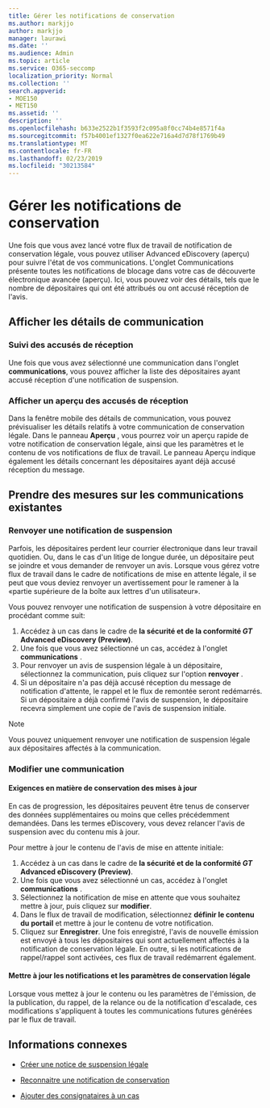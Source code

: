 ```yaml
---
title: Gérer les notifications de conservation
ms.author: markjjo
author: markjjo
manager: laurawi
ms.date: ''
ms.audience: Admin
ms.topic: article
ms.service: O365-seccomp
localization_priority: Normal
ms.collection: ''
search.appverid:
- MOE150
- MET150
ms.assetid: ''
description: ''
ms.openlocfilehash: b633e2522b1f3593f2c095a8f0cc74b4e8571f4a
ms.sourcegitcommit: f57b4001ef1327f0ea622e716a4d7d78f1769b49
ms.translationtype: MT
ms.contentlocale: fr-FR
ms.lasthandoff: 02/23/2019
ms.locfileid: "30213584"
---
```

# <a name="manage-hold-notifications"></a>Gérer les notifications de conservation

Une fois que vous avez lancé votre flux de travail de notification de conservation légale, vous pouvez utiliser Advanced eDiscovery (aperçu) pour suivre l'état de vos communications. L'onglet Communications présente toutes les notifications de blocage dans votre cas de découverte électronique avancée (aperçu). Ici, vous pouvez voir des détails, tels que le nombre de dépositaires qui ont été attribués ou ont accusé réception de l'avis.

## <a name="view-communication-details"></a>Afficher les détails de communication

### <a name="track-acknowledgements"></a>Suivi des accusés de réception

Une fois que vous avez sélectionné une communication dans l'onglet **communications**, vous pouvez afficher la liste des dépositaires ayant accusé réception d'une notification de suspension. 

### <a name="preview-acknowledgements"></a>Afficher un aperçu des accusés de réception

Dans la fenêtre mobile des détails de communication, vous pouvez prévisualiser les détails relatifs à votre communication de conservation légale. Dans le panneau **Aperçu** , vous pourrez voir un aperçu rapide de votre notification de conservation légale, ainsi que les paramètres et le contenu de vos notifications de flux de travail. Le panneau Aperçu indique également les détails concernant les dépositaires ayant déjà accusé réception du message.

## <a name="taking-action-on-existing-communications"></a>Prendre des mesures sur les communications existantes

### <a name="re-send-a-hold-notice"></a>Renvoyer une notification de suspension

Parfois, les dépositaires perdent leur courrier électronique dans leur travail quotidien. Ou, dans le cas d'un litige de longue durée, un dépositaire peut se joindre et vous demander de renvoyer un avis. Lorsque vous gérez votre flux de travail dans le cadre de notifications de mise en attente légale, il se peut que vous deviez renvoyer un avertissement pour le ramener à la «partie supérieure de la boîte aux lettres d'un utilisateur».

Vous pouvez renvoyer une notification de suspension à votre dépositaire en procédant comme suit:
1. Accédez à un cas dans le cadre de **la sécurité et de la conformité _GT_ Advanced eDiscovery (Preview)**.
2. Une fois que vous avez sélectionné un cas, accédez à l'onglet **communications** .
3. Pour renvoyer un avis de suspension légale à un dépositaire, sélectionnez la communication, puis cliquez sur l'option **renvoyer** .
4. Si un dépositaire n'a pas déjà accusé réception du message de notification d'attente, le rappel et le flux de remontée seront redémarrés. Si un dépositaire a déjà confirmé l'avis de suspension, le dépositaire recevra simplement une copie de l'avis de suspension initiale.

> [!NOTE]
> Vous pouvez uniquement renvoyer une notification de suspension légale aux dépositaires affectés à la communication. 

### <a name="edit-a-communication"></a>Modifier une communication

#### <a name="update-preservation-requirements"></a>Exigences en matière de conservation des mises à jour
  
En cas de progression, les dépositaires peuvent être tenus de conserver des données supplémentaires ou moins que celles précédemment demandées. Dans les termes eDiscovery, vous devez relancer l'avis de suspension avec du contenu mis à jour.

Pour mettre à jour le contenu de l'avis de mise en attente initiale:

1. Accédez à un cas dans le cadre de **la sécurité et de la conformité _GT_ Advanced eDiscovery (Preview)**.
2. Une fois que vous avez sélectionné un cas, accédez à l'onglet **communications** .
3. Sélectionnez la notification de mise en attente que vous souhaitez mettre à jour, puis cliquez sur **modifier**.
4. Dans le flux de travail de modification, sélectionnez **définir le contenu du portail** et mettre à jour le contenu de votre notification. 
5. Cliquez sur **Enregistrer**. Une fois enregistré, l'avis de nouvelle émission est envoyé à tous les dépositaires qui sont actuellement affectés à la notification de conservation légale. En outre, si les notifications de rappel/rappel sont activées, ces flux de travail redémarrent également. 


#### <a name="update-legal-hold-notifications-and-settings"></a>Mettre à jour les notifications et les paramètres de conservation légale

Lorsque vous mettez à jour le contenu ou les paramètres de l'émission, de la publication, du rappel, de la relance ou de la notification d'escalade, ces modifications s'appliquent à toutes les communications futures générées par le flux de travail.

## <a name="related-information"></a>Informations connexes 

- [Créer une notice de suspension légale](create-hold-notification.md)
    
- [Reconnaitre une notification de conservation](acknowledge-hold-notification.md)
    
- [Ajouter des consignataires à un cas](add-custodians-to-case.md)